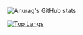 
![Anurag's GitHub stats](https://github-readme-stats.vercel.app/api?username=anuraghazra&show_icons=true&theme=dracula)


[![Top Langs](https://github-readme-stats.vercel.app/api/top-langs/?username=anuraghazra)](https://github.com/beantz/github-readme-stats)
